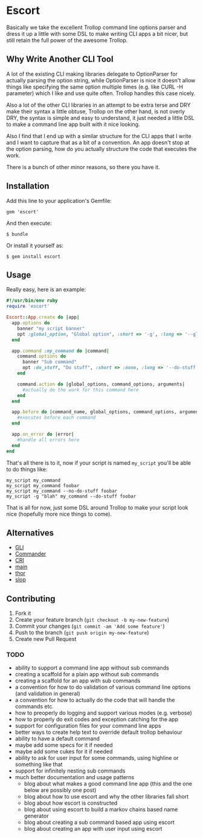 # Escort

Basically we take the excellent Trollop command line options parser and dress it up a little with some DSL to make writing CLI apps a bit nicer, but still retain the full power of the awesome Trollop.

## Why Write Another CLI Tool

A lot of the existing CLI making libraries delegate to OptionParser for actually parsing the option string, while OptionParser is nice it doesn't allow things like specifying the same option multiple times (e.g. like CURL -H parameter) which I like and use quite often. Trollop handles this case nicely.

Also a lot of the other CLI libraries in an attempt to be extra terse and DRY make their syntax a little obtuse, Trollop on the other hand, is not overly DRY, the syntax is simple and easy to understand, it just needed a little DSL to make a command line app built with it nice looking.

Also I find that I end up with a similar structure for the CLI apps that I write and I want to capture that as a bit of a convention. An app doesn't stop at the option parsing, how do you actually structure the code that executes the work.

There is a bunch of other minor reasons, so there you have it.

## Installation

Add this line to your application's Gemfile:

    gem 'escort'

And then execute:

    $ bundle

Or install it yourself as:

    $ gem install escort

## Usage

Really easy, here is an example:

```ruby
#!/usr/bin/env ruby
require 'escort'

Escort::App.create do |app|
  app.options do
    banner "my script banner"
    opt :global_option, "Global option", :short => '-g', :long => '--global', :type => :string, :default => "global"
  end

  app.command :my_command do |command|
    command.options do
      banner "Sub command"
      opt :do_stuff, "Do stuff", :short => :none, :long => '--do-stuff', :type => :boolean, :default => true
    end

    command.action do |global_options, command_options, arguments|
      #actually do the work for this command here
    end
  end

  app.before do |command_name, global_options, command_options, arguments|
    #executes before each command
  end

  app.on_error do |error|
    #handle all errors here
  end
end
```

That's all there is to it, now if your script is named `my_script` you'll be able to do things like:

```
my_script my_command
my_script my_command foobar
my_script my_command --no-do-stuff foobar
my_script -g "blah" my_command --do-stuff foobar
```

That is all for now, just some DSL around Trollop to make your script look nice (hopefully more nice things to come).

## Alternatives

* [GLI](https://github.com/davetron5000/gli)
* [Commander](https:/github.com/visionmedia/commander)
* [CRI](https:/github.com/ddfreyne/cri)
* [main](https:/github.com/ahoward/main)
* [thor](https:/github.com/wycats/thor)
* [slop](https:/github.com/injekt/slop)

## Contributing

1. Fork it
2. Create your feature branch (`git checkout -b my-new-feature`)
3. Commit your changes (`git commit -am 'Add some feature'`)
4. Push to the branch (`git push origin my-new-feature`)
5. Create new Pull Request

### TODO

- ability to support a command line app without sub commands
- creating a scaffold for a plain app without sub commands
- creating a scaffold for an app with sub commands
- a convention for how to do validation of various command line options (and validation in general)
- a convention for how to actually do the code that will handle the commands etc.
- how to preoperly do logging and support various modes (e.g. verbose)
- how to properly do exit codes and exception catching for the app
- support for configuration files for your command line apps
- better ways to create help text to override default trollop behaviour
- ability to have a default command
- maybe add some specs for it if needed
- maybe add some cukes for it if needed
- ability to ask for user input for some commands, using highline or something like that
- support for infinitely nesting sub commands
- much better documentation and usage patterns
  - blog about what makes a good command line app (this and the one below are possibly one post)
  - blog about how to use escort and why the other libraries fall short
  - blog about how escort is constructed
  - blog about using escort to build a markov chains based name generator
  - blog about creating a sub command based app using escort
  - blog about creating an app with user input using escort


